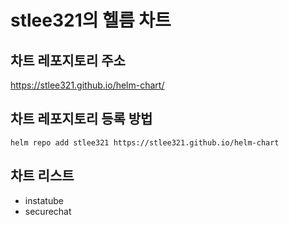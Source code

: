 # stlee321의 헬름 차트

## 차트 레포지토리 주소

https://stlee321.github.io/helm-chart/

## 차트 레포지토리 등록 방법

```
helm repo add stlee321 https://stlee321.github.io/helm-chart
```

## 차트 리스트

- instatube
- securechat
